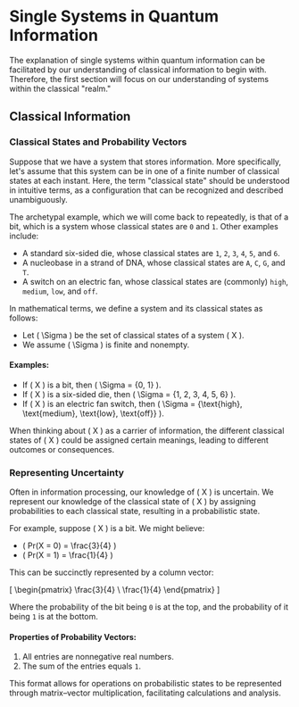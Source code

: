 # Single Systems in Quantum Information

The explanation of single systems within quantum information can be facilitated by our understanding of classical information to begin with. Therefore, the first section will focus on our understanding of systems within the classical "realm."

## Classical Information

### Classical States and Probability Vectors

Suppose that we have a system that stores information. More specifically, let's assume that this system can be in one of a finite number of classical states at each instant. Here, the term "classical state" should be understood in intuitive terms, as a configuration that can be recognized and described unambiguously.

The archetypal example, which we will come back to repeatedly, is that of a bit, which is a system whose classical states are `0` and `1`. Other examples include:

- A standard six-sided die, whose classical states are `1`, `2`, `3`, `4`, `5`, and `6`.
- A nucleobase in a strand of DNA, whose classical states are `A`, `C`, `G`, and `T`.
- A switch on an electric fan, whose classical states are (commonly) `high`, `medium`, `low`, and `off`.

In mathematical terms, we define a system and its classical states as follows:

- Let \( \Sigma \) be the set of classical states of a system \( X \).
- We assume \( \Sigma \) is finite and nonempty.

#### Examples:

- If \( X \) is a bit, then \( \Sigma = \{0, 1\} \).
- If \( X \) is a six-sided die, then \( \Sigma = \{1, 2, 3, 4, 5, 6\} \).
- If \( X \) is an electric fan switch, then \( \Sigma = \{\text{high}, \text{medium}, \text{low}, \text{off}\} \).

When thinking about \( X \) as a carrier of information, the different classical states of \( X \) could be assigned certain meanings, leading to different outcomes or consequences.

### Representing Uncertainty

Often in information processing, our knowledge of \( X \) is uncertain. We represent our knowledge of the classical state of \( X \) by assigning probabilities to each classical state, resulting in a probabilistic state. 

For example, suppose \( X \) is a bit. We might believe:

- \( Pr(X = 0) = \frac{3}{4} \)
- \( Pr(X = 1) = \frac{1}{4} \)

This can be succinctly represented by a column vector:

\[ \begin{pmatrix} \frac{3}{4} \\ \frac{1}{4} \end{pmatrix} \]

Where the probability of the bit being `0` is at the top, and the probability of it being `1` is at the bottom.

#### Properties of Probability Vectors:

1. All entries are nonnegative real numbers.
2. The sum of the entries equals `1`.

This format allows for operations on probabilistic states to be represented through matrix–vector multiplication, facilitating calculations and analysis.
